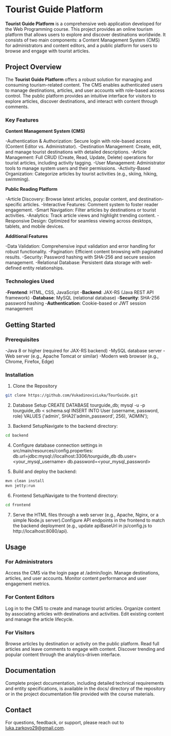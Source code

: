 # Tourist Guide Platform

**Tourist Guide Platform** is a comprehensive web application developed for the Web Programming course. This project provides an online tourism platform that allows users to explore and discover destinations worldwide. It consists of two main components: a Content Management System (CMS) for administrators and content editors, and a public platform for users to browse and engage with tourist articles.

## Project Overview

The **Tourist Guide Platform** offers a robust solution for managing and consuming tourism-related content. The CMS enables authenticated users to manage destinations, articles, and user accounts with role-based access control. The public platform provides an intuitive interface for visitors to explore articles, discover destinations, and interact with content through comments.

### Key Features
**Content Management System (CMS)**

-Authentication & Authorization: Secure login with role-based access (Content Editor vs. Administrator).
-Destination Management: Create, edit, and manage tourist destinations with detailed descriptions.
-Article Management: Full CRUD (Create, Read, Update, Delete) operations for tourist articles, including activity tagging.
-User Management: Administrator tools to manage system users and their permissions.
-Activity-Based Organization: Categorize articles by tourist activities (e.g., skiing, hiking, swimming).

**Public Reading Platform**

-Article Discovery: Browse latest articles, popular content, and destination-specific articles.
-Interactive Features: Comment system to foster reader engagement.
-Smart Navigation: Filter articles by destinations or tourist activities.
-Analytics: Track article views and highlight trending content.
-Responsive Design: Optimized for seamless viewing across desktops, tablets, and mobile devices.

**Additional Features**

-Data Validation: Comprehensive input validation and error handling for robust functionality.
-Pagination: Efficient content browsing with paginated results.
-Security: Password hashing with SHA-256 and secure session management.
-Relational Database: Persistent data storage with well-defined entity relationships.

### Technologies Used

-**Frontend**: HTML, CSS, JavaScript
-**Backend**: JAX-RS (Java REST API framework)
-**Database**: MySQL (relational database)
-**Security**: SHA-256 password hashing
-**Authentication**: Cookie-based or JWT session management

## Getting Started

### Prerequisites

-Java 8 or higher (required for JAX-RS backend)
-MySQL database server
-Web server (e.g., Apache Tomcat or similar)
-Modern web browser (e.g., Chrome, Firefox, Edge)

### Installation

1. Clone the Repository
```bash
git clone https://github.com/VukadinovicLuka/TourGuide.git
```

2. Database Setup
CREATE DATABASE tourguide_db;
mysql -u <username> -p tourguide_db < schema.sql
INSERT INTO User (username, password, role) VALUES ('admin', SHA2('admin_password', 256), 'ADMIN');


3. Backend SetupNavigate to the backend directory:
```bash
cd backend
```

4. Configure database connection settings in src/main/resources/config.properties:
db.url=jdbc:mysql://localhost:3306/tourguide_db
db.user=<your_mysql_username>
db.password=<your_mysql_password>

5. Build and deploy the backend:
```bash
mvn clean install
mvn jetty:run
```

6. Frontend SetupNavigate to the frontend directory:
```bash
cd frontend
```

7. Serve the HTML files through a web server (e.g., Apache, Nginx, or a simple Node.js server).Configure API endpoints in the frontend to match the backend deployment (e.g., update apiBaseUrl in js/config.js to http://localhost:8080/api).


## Usage

### For Administrators

Access the CMS via the login page at /admin/login.
Manage destinations, articles, and user accounts.
Monitor content performance and user engagement metrics.

### For Content Editors

Log in to the CMS to create and manage tourist articles.
Organize content by associating articles with destinations and activities.
Edit existing content and manage the article lifecycle.

### For Visitors

Browse articles by destination or activity on the public platform.
Read full articles and leave comments to engage with content.
Discover trending and popular content through the analytics-driven interface.

## Documentation
Complete project documentation, including detailed technical requirements and entity specifications, is available in the docs/ directory of the repository or in the project documentation file provided with the course materials.

## Contact
For questions, feedback, or support, please reach out to luka.zarkovo29@gmail.com.
